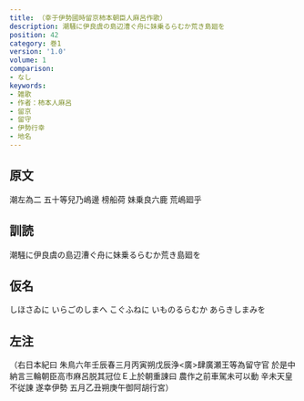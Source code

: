 ```yaml
---
title: （幸于伊勢國時留京柿本朝臣人麻呂作歌）
description: 潮騒に伊良虞の島辺漕ぐ舟に妹乗るらむか荒き島廻を
position: 42
category: 巻1
version: '1.0'
volume: 1
comparison:
- なし
keywords:
- 雑歌
- 作者：柿本人麻呂
- 留京
- 留守
- 伊勢行幸
- 地名
---
```


## 原文

潮左為二 五十等兒乃嶋邊 榜船荷 妹乗良六鹿 荒嶋廻乎

## 訓読

潮騒に伊良虞の島辺漕ぐ舟に妹乗るらむか荒き島廻を

## 仮名

しほさゐに いらごのしまへ こぐふねに いものるらむか あらきしまみを

## 左注

（右日本紀曰 朱鳥六年壬辰春三月丙寅朔戊辰浄<廣>肆廣瀬王等為留守官 於是中納言三輪朝臣高市麻呂脱其冠位Ｅ上於朝重諌曰 農作之前車駕未可以動 辛未天皇不従諌 遂幸伊勢 五月乙丑朔庚午御阿胡行宮）
